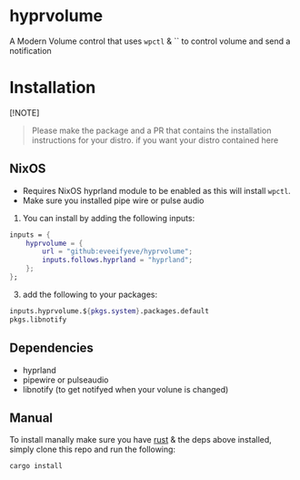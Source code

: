 # hyprvolume
A Modern Volume control that uses `wpctl` & `` to control volume and send a notification

# Installation

[!NOTE]
> Please make the package and a PR that contains the installation instructions for your distro. if you want your distro contained here

## NixOS 

* Requires NixOS hyprland module to be enabled as this will install `wpctl`.
* Make sure you installed pipe wire or pulse audio

1. You can install by adding the following inputs:
```nix
inputs = {
    hyprvolume = {
        url = "github:eveeifyeve/hyprvolume";
        inputs.follows.hyprland = "hyprland";
    };
};
```
3. add the following to your packages:
```nix
inputs.hyprvolume.${pkgs.system}.packages.default
pkgs.libnotify
```

## Dependencies

* hyprland
* pipewire or pulseaudio
* libnotify (to get notifyed when your volune is changed)

## Manual 

To install manally make sure you have [rust]() & the deps above installed, simply clone this repo and run the following:
```sh
cargo install 
```
